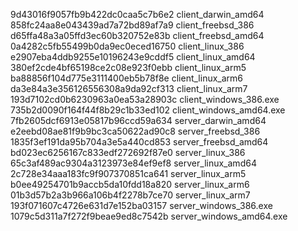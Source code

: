 9d43016f9057fb9b422dc0caa5c7b6e2  client_darwin_amd64
858fc24aa8e043439ad7a72bd89af7a9  client_freebsd_386
d65ffa48a3a05ffd3ec60b320752e83b  client_freebsd_amd64
0a4282c5fb55499b0da9ec0eced16750  client_linux_386
e2907eba4ddb9255e10196243e9cddf5  client_linux_amd64
380ef2cde4bf65198ce2c08e923f0ebb  client_linux_arm5
ba88856f104d775e3111400eb5b78f8e  client_linux_arm6
da3e84a3e356126556308a9da92cf313  client_linux_arm7
193d7102cd0b6230963a0ea53a28903c  client_windows_386.exe
735b2d0090f164f44f8b29c1b33ed102  client_windows_amd64.exe
7fb2605dcf6913e05817b96ccd59a634  server_darwin_amd64
e2eebd08ae81f9b9bc3ca50622ad90c8  server_freebsd_386
1835f3ef191da95b704a3e5a440cd853  server_freebsd_amd64
bd023ec6256167c833edf272692f87e0  server_linux_386
65c3af489ac9304a3123973e84ef9ef8  server_linux_amd64
2c728e34aaa183fc9f907370851ca641  server_linux_arm5
b0ee49254701b9accb5da10fdd18a820  server_linux_arm6
01b3d57b2a3b966a106b4f2278b7ce70  server_linux_arm7
193f071607c4726e631d7e152ba03157  server_windows_386.exe
1079c5d311a7f272f9beae9ed8c7542b  server_windows_amd64.exe
